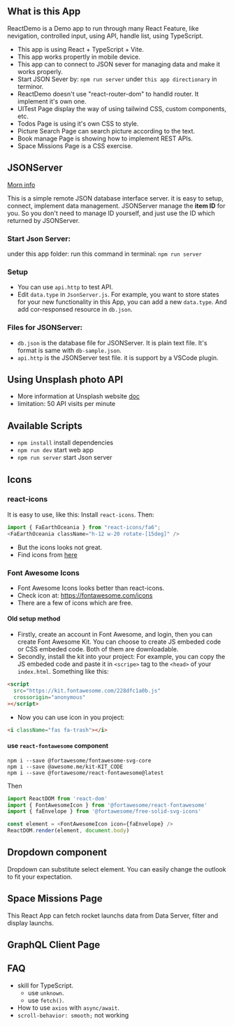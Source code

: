 ## What is this App

ReactDemo is a Demo app to run through many React Feature, like nevigation, controlled input, using API, handle list, using TypeScript.

- This app is using React + TypeScript + Vite.
- This app works propertly in mobile device.
- This app can to connect to JSON sever for managing data and make it works properly. 
- Start JSON Sever by: `npm run server` under `this app directionary` in terminor.
- ReactDemo doesn't use "react-router-dom" to handld router. It implement it's own one.
- UITest Page display the way of using tailwind CSS, custom components, etc.
- Todos Page is using it's own CSS to style.
- Picture Search Page can search picture according to the text.
- Book manage Page is showing how to implement REST APIs.
- Space Missions Page is a CSS exercise.

## JSONServer
[Morn info](https://www.npmjs.com/package/json-server)

This is a simple remote JSON database interface server. it is easy to setup, connect, implement data management.
JSONServer manage the **item ID** for you. So you don't need to manage ID yourself, and just use the ID which returned by JSONServer.

### Start Json Server: 
under this app folder: run this command in terminal: `npm run server`

### Setup
- You can use `api.http` to test API.
- Edit `data.type` in `JsonServer.js`.
For example, you want to store states for your new functionality in this App, you can add a new `data.type`. And add cor-responsed resource in `db.json`.

### Files for JSONServer:
- `db.json` is the database file for JSONServer. It is plain text file. It's format is same with `db-sample.json`.
- `api.http` is the JSONServer test file. it is support by a VSCode plugin.

## Using Unsplash photo API

- More information at Unsplash website [doc](https://unsplash.com/documentation)
- limitation: 50 API visits per minute

## Available Scripts
- `npm install` install dependencies
- `npm run dev` start web app
- `npm run server` start Json server

## Icons

### react-icons

It is easy to use, like this:
Install `react-icons`.
Then:
```js
import { FaEarthOceania } from "react-icons/fa6";
<FaEarthOceania className="h-12 w-20 rotate-[15deg]" />
```
- But the icons looks not great.
- Find icons from [here](https://react-icons.github.io/react-icons/)

### Font Awesome Icons

- Font Awesome Icons looks better than react-icons.
- Check icon at: https://fontawesome.com/icons
- There are a few of icons which are free.

#### Old setup method
- Firstly, create an account in Font Awesome, and login, then you can create Font Awesome Kit. You can choose to create JS embeded code or CSS embeded code. Both of them are downloadable.
- Secondly, install the kit into your project: 
For example, you can copy the JS embeded code and paste it in `<scripe>` tag to the `<head>` of your `index.html`.
Something like this:
```html
<script
  src="https://kit.fontawesome.com/228dfc1a0b.js"
  crossorigin="anonymous"
></script>
```
- Now you can use icon in you project:
```html
<i className="fas fa-trash"></i>
```

#### use `react-fontawesome` component 
```
npm i --save @fortawesome/fontawesome-svg-core
npm i --save @awesome.me/kit-KIT_CODE
npm i --save @fortawesome/react-fontawesome@latest
```
Then
```js
import ReactDOM from 'react-dom'
import { FontAwesomeIcon } from '@fortawesome/react-fontawesome'
import { faEnvelope } from '@fortawesome/free-solid-svg-icons'

const element = <FontAwesomeIcon icon={faEnvelope} />
ReactDOM.render(element, document.body)
```

## Dropdown component

Dropdown can substitute select element. You can easily change the outlook to fit your expectation.

## Space Missions Page
This React App can fetch rocket launchs data from Data Server, filter and display launchs.

## GraphQL Client Page


## FAQ

- skill for TypeScript.
  - use `unknown`.
  - use `fetch()`.
- How to use `axios` with `async/await`.
- `scroll-behavior: smooth;` not working
